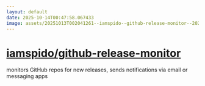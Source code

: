 ```yaml
---
layout: default
date: 2025-10-14T00:47:58.067433
image: assets/20251013T002041261--iamspido--github-release-monitor--20251013T002735503--cropped.png
---
```


# [iamspido/github-release-monitor](https://github.com/iamspido/github-release-monitor)

monitors GitHub repos for new releases, sends notifications via email or messaging apps
